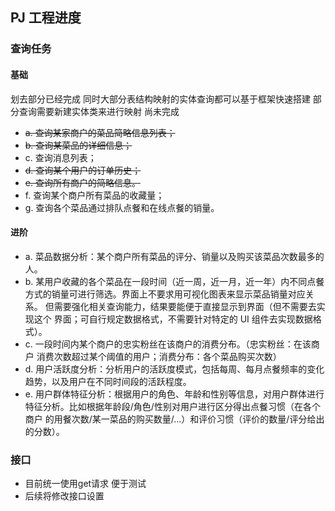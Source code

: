 ## PJ 工程进度

### 查询任务
#### 基础
划去部分已经完成
同时大部分表结构映射的实体查询都可以基于框架快速搭建
部分查询需要新建实体类来进行映射 尚未完成
 * ~~a. 查询某家商户的菜品简略信息列表；~~
 * ~~b. 查询某菜品的详细信息；~~
 * c. 查询消息列表；
 * ~~d. 查询某个用户的订单历史；~~
 * ~~e. 查询所有商户的简略信息。~~
 * f. 查询某个商户所有菜品的收藏量；
 * g. 查询各个菜品通过排队点餐和在线点餐的销量。
#### 进阶
* a. 菜品数据分析：某个商户所有菜品的评分、销量以及购买该菜品次数最多的
人。
* b. 某用户收藏的各个菜品在一段时间（近一周，近一月，近一年）内不同点餐
方式的销量可进行筛选。界面上不要求用可视化图表来显示菜品销量对应关系。
但需要强化相关查询能力，结果要能便于直接显示到界面（但不需要去实现这个
界面；可自行规定数据格式，不需要针对特定的 UI 组件去实现数据格式）。
* c. 一段时间内某个商户的忠实粉丝在该商户的消费分布。（忠实粉丝：在该商户
消费次数超过某个阈值的用户；消费分布：各个菜品购买次数）
* d. 用户活跃度分析：分析用户的活跃度模式，包括每周、每月点餐频率的变化
趋势，以及用户在不同时间段的活跃程度。
* e. 用户群体特征分析：根据用户的角色、年龄和性别等信息，对用户群体进行
特征分析。比如根据年龄段/角色/性别对用户进行区分得出点餐习惯（在各个商户
的用餐次数/某一菜品的购买数量/...）和评价习惯（评价的数量/评分给出的分数）。


### 接口
* 目前统一使用get请求 便于测试
* 后续将修改接口设置


